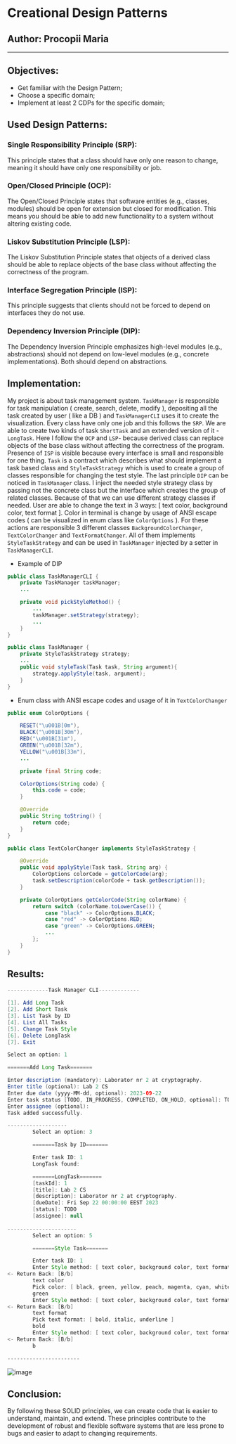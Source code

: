 # Creational Design Patterns


## Author: Procopii Maria

----

## Objectives:

* Get familiar with the Design Pattern;
* Choose a specific domain;
* Implement at least 2 CDPs for the specific domain;


## Used Design Patterns:

### Single Responsibility Principle (SRP):

This principle states that a class should have only one reason to change, 
meaning it should have only one responsibility or job.

### Open/Closed Principle (OCP):

The Open/Closed Principle states that software entities (e.g., classes, modules) should be open for extension but closed for modification.
This means you should be able to add new functionality to a system without altering existing code.

### Liskov Substitution Principle (LSP):

The Liskov Substitution Principle states that objects of a derived class should be able to replace objects 
of the base class without affecting the correctness of the program.

### Interface Segregation Principle (ISP):

This principle suggests that clients should not be forced to depend on interfaces they do not use.

### Dependency Inversion Principle (DIP):

The Dependency Inversion Principle emphasizes high-level modules (e.g., abstractions) should not depend on low-level modules (e.g., concrete implementations). 
Both should depend on abstractions.

## Implementation:

My project is about task management system. `TaskManager` is responsible for task manipulation ( create, search, delete, modify ), depositing all the task created by user
( like a DB ) and `TaskManagerCLI` uses it to create the visualization. 
Every class have only one job and this follows the `SRP`. We are able to create two kinds of task
`ShortTask` and an extended version of it - `LongTask`. Here I follow the `OCP` and `LSP`- because derived class can replace objects of the base class without 
affecting the correctness of the program. Presence of `ISP` is visible because every interface is small and responsible for one thing. `Task` is a contract which describes
what should implement a task based class and `StyleTaskStrategy` which is used to create a group of classes responsible for changing the test style.
The last principle `DIP` can be noticed in `TaskManager` class. I inject the needed style strategy class by passing not the concrete class but the interface which creates 
the group of related classes. Because of that we can use different strategy classes if needed.
User are able to change the text in 3 ways: [ text color, background color, text format ]. Color in terminal is change by usage of ANSI escape codes ( can be visualized in enum class like `ColorOptions` ). For these actions are responsible 
3 different classes `BackgroundColorChanger`, `TextColorChanger` and `TextFormatChanger`. All of them implements `StyleTaskStrategy` and can be used in `TaskManager` injected by a setter
in `TaskManagerCLI`.

* Example of DIP
```java
public class TaskManagerCLI {
    private TaskManager taskManager;
    ...

    private void pickStyleMethod() {
        ...
        taskManager.setStrategy(strategy);
        ...
    }
}

public class TaskManager {
    private StyleTaskStrategy strategy;
    ...
    public void styleTask(Task task, String argument){
        strategy.applyStyle(task, argument);
    }
}
```

* Enum class with ANSI escape codes and usage of it in `TextColorChanger`
```java
public enum ColorOptions {

    RESET("\u001B[0m"),
    BLACK("\u001B[30m"),
    RED("\u001B[31m"),
    GREEN("\u001B[32m"),
    YELLOW("\u001B[33m"),
    ...

    private final String code;

    ColorOptions(String code) {
        this.code = code;
    }

    @Override
    public String toString() {
        return code;
    }
}

public class TextColorChanger implements StyleTaskStrategy {

    @Override
    public void applyStyle(Task task, String arg) {
        ColorOptions colorCode = getColorCode(arg);
        task.setDescription(colorCode + task.getDescription());
    }

    private ColorOptions getColorCode(String colorName) {
        return switch (colorName.toLowerCase()) {
            case "black" -> ColorOptions.BLACK;
            case "red" -> ColorOptions.RED;
            case "green" -> ColorOptions.GREEN;
            ...
        };
    }
}
```


## Results:
```java
-------------Task Manager CLI-------------

[1]. Add Long Task
[2]. Add Short Task
[3]. List Task by ID
[4]. List All Tasks
[5]. Change Task Style
[6]. Delete LongTask
[7]. Exit

Select an option: 1

=======Add Long Task=======

Enter description (mandatory): Laborator nr 2 at cryptography.
Enter title (optional): Lab 2 CS
Enter due date (yyyy-MM-dd, optional): 2023-09-22
Enter task status [TODO, IN_PROGRESS, COMPLETED, ON_HOLD, optional]: TODO
Enter assignee (optional): 
Task added successfully.

-------------------
        Select an option: 3

        =======Task by ID=======

        Enter task ID: 1
        LongTask found:

        =======LongTask=======
        [taskId]: 1
        [title]: Lab 2 CS
        [description]: Laborator nr 2 at cryptography.
        [dueDate]: Fri Sep 22 00:00:00 EEST 2023
        [status]: TODO
        [assignee]: null
        
----------------------
        Select an option: 5

        =======Style Task=======

        Enter task ID: 1
        Enter Style method: [ text color, background color, text format ]
<- Return Back: [B/b]
        text color
        Pick color: [ black, green, yellow, peach, magenta, cyan, white ]
        green
        Enter Style method: [ text color, background color, text format ]
<- Return Back: [B/b]
        text format
        Pick text format: [ bold, italic, underline ]
        bold
        Enter Style method: [ text color, background color, text format ]
<- Return Back: [B/b]
        b

-----------------------
```
![image](https://github.com/MariaProcopii/TMPS/assets/77497709/5c8ab5c0-275f-46c1-8989-e29b9012578f)


## Conclusion:
By following these SOLID principles, we can create code that is easier to understand, 
maintain, and extend. These principles contribute to the development of robust and 
flexible software systems that are less prone to bugs and easier to adapt to changing requirements.
